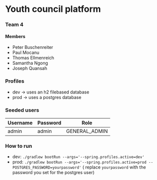 # Youth council platform

### Team 4

#### Members

- Peter Buschenreiter
- Paul Mocanu
- Thomas Ellmenreich
- Samantha Ngong
- Joseph Quansah

### Profiles

- dev -> uses an h2 filebased database
- prod -> uses a postgres database

### Seeded users

| Username | Password | Role          |
|----------|----------|---------------|
| admin    | admin    | GENERAL_ADMIN |

### How to run

- dev: `./gradlew bootRun --args='--spring.profiles.active=dev'`
- prod: `./gradlew bootRun --args='--spring.profiles.active=prod --POSTGRES_PASSWORD=yourpassword'` (
  replace `yourpassword` with the password you set for the postgres user)
